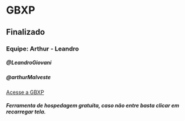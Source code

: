 # GBXP
## Finalizado
### Equipe: Arthur - Leandro

##### @LeandroGiovani
##### @arthurMalveste

[Acesse a GBXP](https://game-barretos-experience1.onrender.com/)
##### Ferramenta de hospedagem gratuita, caso não entre basta clicar em recarregar tela.